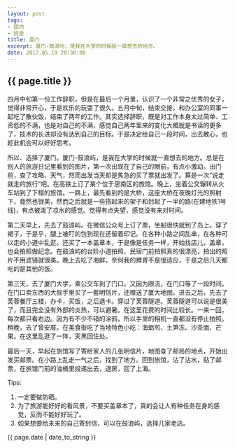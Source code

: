 ```yaml
---
layout: post
tags: 
- 国内
- 旅游
title: 厦门
excerpt: 厦门-鼓浪屿，是我在大学的时候就一直想去的地方。
date: 2017.05.19 20:30:00
---
```


## {{ page.title }}

四月中旬第一份工作辞职，但是在最后一个月里，认识了一个非常之优秀的女子，觉得非常开心，于是欢乐的玩耍了很久。五月中旬，结束交接，和办公室的同事一起吃了散伙饭，结束了两年的工作。其实选择辞职，既是对工作本身太过简单、工资低的不满，也是对自己的不满，感觉自己两年里来的变化大概就是书读的更多了，技术的长进却没有达到自己的目标。于是决定给自己一段时间，出去散心，也趁此机会可以好好思考。

所以、选择了厦门。厦门-鼓浪屿，是我在大学的时候就一直想去的地方。总是在别人的旅游日记里看到的图片，第一次出现在了自己的眼前，有点小激动。出门前，查了攻略、天气，然而出发当天却是焦急的买了票就出发了。算是一次“说走就走的旅行”吧。在高铁上订了某个位于思南区的旅馆。晚上，坐着公交辗转从火车站到了下榻的旅馆。一路上，最先看到的是大桥，这座大桥在夜晚灯光的照射下，竟然也很美，然而之后就是一些搭起来的架子和封起了一半的路(在建地铁1号线)，有点被泼了凉水的感觉。觉得有点失望，感觉没有来对时间。

第二天早上，先去了鼓浪屿。在微信公众号上订了票，坐船很快就到了岛上。穿了裙子，于是乎，腿上被叮的包到现在还留着印记。在各种小路之间乱串，在各种可以走的小道中乱逛。还买了一本盖章本，于是像是任务一样，开始找店儿，盖章，也会拍照做纪念。在鼓浪屿的台阶小道拍照、民宿门前拍照真的很漂亮，拍出的照片不用滤镜就很美。晚上去吃了海鲜，奈何我的脾胃不是很适应，于是之后几天都吃的是其他的饭。

第三天，去了厦门大学，乘公交车到了门口，又因为限流，在门口等了一段时间。在门口卖东西的大叔手里买了一套明信片，还赠送了厦大地图。进去之后，先去了芙蓉餐厅三楼，办卡，买饭，之后退卡。穿过了芙蓉隧道。芙蓉隧道可以说是很美了，而且完全没有外部的炎热，可以避暑。在这里花费的时间比较长。一来一回，每次都只看右边。因为有不少不错的涂鸦，所以手里的相机一直都没有停止拍照。稍晚，去了曾安厝。在美食街吃了当地特色小吃：海蛎煎、土笋冻、沙茶面、芒果。在这里乱逛了一阵，天黑回住处。

最后一天，早起在旅馆写了寄给家人的几张明信片，地图查了邮局的地点，开始出发买邮票。在小路上乱走一气之后，找到了地方。回到旅馆，沾了沾水，贴了邮票，在旅馆门前的油桶里投递出去，退房，回了上海。


Tips: 
1. 一定要做防晒。
2. 为了旅游能好好的看风景，不要买盖章本了，真的会让人有种任务在身的感觉，反而不能好好玩了。
3. 如果想要给未来的自己寄封信，可以在鼓浪屿，选择几家老店。


<p>{{ page.date | date_to_string }}</p>